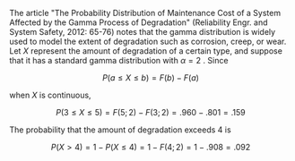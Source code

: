 The article "The Probability Distribution of Maintenance Cost of a System Affected by the Gamma Process of Degradation" (Reliability Engr. and System Safety, 2012: 65-76) notes that the gamma distribution is widely used to model the extent of degradation such as corrosion, creep, or wear. Let $X$ represent the amount of degradation of a certain type, and suppose that it has a standard gamma distribution with $\alpha = 2$ . Since

$$
P\left( {a \leq X \leq b}\right) = F\left( b\right) - F\left( a\right)
$$

when $X$ is continuous,

$$
P\left( {3 \leq X \leq 5}\right) = F\left( {5;2}\right) - F\left( {3;2}\right) = {.960} - {.801} = {.159}
$$

The probability that the amount of degradation exceeds 4 is

$$
P\left( {X > 4}\right) = 1 - P\left( {X \leq 4}\right) = 1 - F\left( {4;2}\right) = 1 - {.908} = {.092}
$$